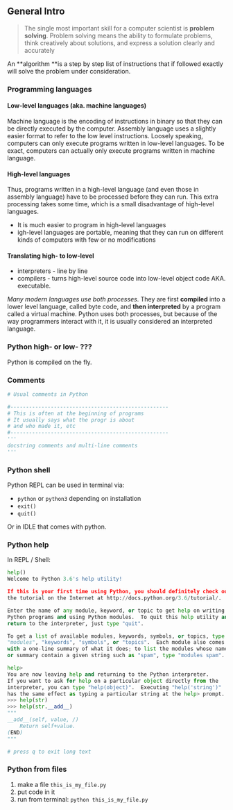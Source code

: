 ## General Intro

> The single most important skill for a computer scientist is **problem solving**. Problem solving means the ability to formulate problems, think creatively about solutions, and express a solution clearly and accurately

An **algorithm **is a step by step list of instructions that if followed exactly will solve the problem under consideration.

### Programming languages

#### Low-level languages \(aka. machine languages\)

Machine language is the encoding of instructions in binary so that they can be directly executed by the computer. Assembly language uses a slightly easier format to refer to the low level instructions. Loosely speaking, computers can only execute programs written in low-level languages. To be exact, computers can actually only execute programs written in machine language.

#### High-level languages

Thus, programs written in a high-level language \(and even those in assembly language\) have to be processed before they can run. This extra processing takes some time, which is a small disadvantage of high-level languages.

* It is much easier to program in high-level languages
* igh-level languages are portable, meaning that they can run on different kinds of computers with few or no modifications

#### Translating high- to low-level

* interpreters - line by line
* compilers - turns high-level source code into low-level object code AKA. executable.

_Many modern languages use both processes_. They are first **compiled** into a lower level language, called byte code, and **then interpreted** by a program called a virtual machine. Python uses both processes, but because of the way programmers interact with it, it is usually considered an interpreted language.

### Python high- or low- ???

Python is compiled on the fly.

### Comments

```python
# Usual comments in Python

#---------------------------------------------------
# This is often at the beginning of programs
# It usually says what the progr is about
# and who made it, etc
#---------------------------------------------------
'''
docstring comments and multi-line comments
'''
```

### Python shell

Python REPL can be used in terminal via:

* `python` or `python3` depending on installation
* `exit()`
* `quit()`

Or in IDLE that comes with python. 

### Python help

In REPL / Shell:

```python
help()
Welcome to Python 3.6's help utility!

If this is your first time using Python, you should definitely check out
the tutorial on the Internet at http://docs.python.org/3.6/tutorial/.

Enter the name of any module, keyword, or topic to get help on writing
Python programs and using Python modules.  To quit this help utility and
return to the interpreter, just type "quit".

To get a list of available modules, keywords, symbols, or topics, type
"modules", "keywords", "symbols", or "topics".  Each module also comes
with a one-line summary of what it does; to list the modules whose name
or summary contain a given string such as "spam", type "modules spam".

help> 
You are now leaving help and returning to the Python interpreter.
If you want to ask for help on a particular object directly from the
interpreter, you can type "help(object)".  Executing "help('string')"
has the same effect as typing a particular string at the help> prompt.
>>> help(str)
>>> help(str.__add__)
"""
__add__(self, value, /)
    Return self+value.
(END)
"""

# press q to exit long text
```

### Python from files

1. make a file `this_is_my_file.py`
2. put code in it
3. run from terminal: `python this_is_my_file.py`

